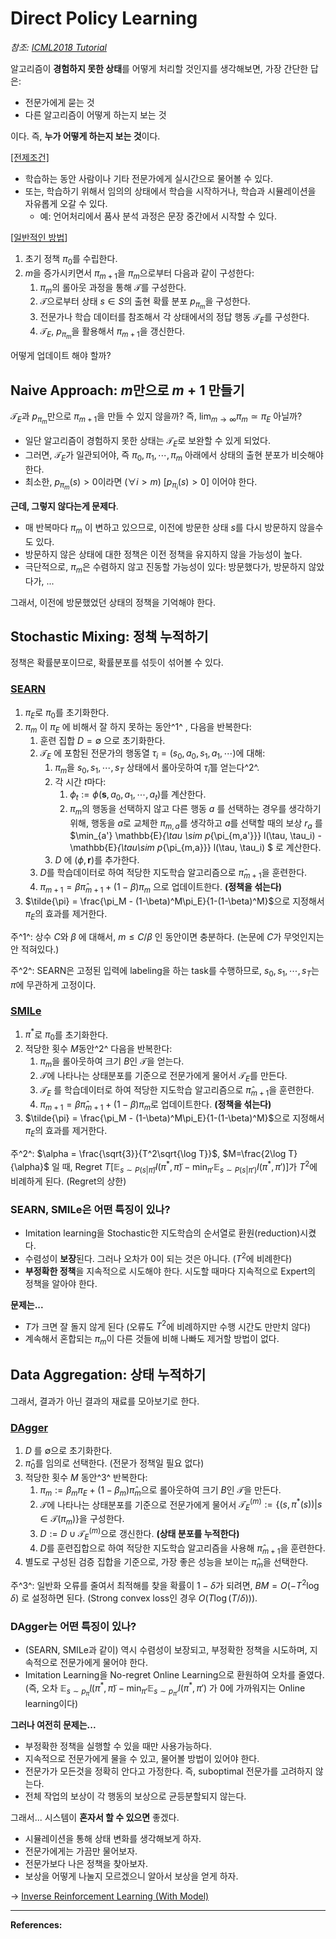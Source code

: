 # Direct Policy Learning

*참조: [ICML2018 Tutorial][]*

알고리즘이 **경험하지 못한 상태**를 어떻게 처리할 것인지를 생각해보면, 가장 간단한 답은:

- 전문가에게 묻는 것
- 다른 알고리즘이 어떻게 하는지 보는 것

이다. 즉, **누가 어떻게 하는지 보는 것**이다.



<u>[전제조건]</u> 

- 학습하는 동안 사람이나 기타 전문가에게 실시간으로 물어볼 수 있다.
- 또는, 학습하기 위해서 임의의 상태에서 학습을 시작하거나, 학습과 시뮬레이션을 자유롭게 오갈 수 있다.
  - 예: 언어처리에서 품사 분석 과정은 문장 중간에서 시작할 수 있다.



[<u>일반적인 방법</u>]

1. 초기 정책 $\pi_0$를 수립한다.
2. $m$을 증가시키면서 $\pi_{m+1}$을 $\pi_m$으로부터 다음과 같이 구성한다:
   1. $\pi_m$의 롤아웃 과정을 통해 $\mathcal{T}$를 구성한다.
   2. $\mathcal{T}$으로부터 상태 $s\in S$의 출현 확률 분포 $p_{\pi_m}$을 구성한다.
   3. 전문가나 학습 데이터를 참조해서 각 상태에서의 정답 행동 $\mathcal{T}_E$를 구성한다.
   4. $\mathcal{T}_E$, $p_{\pi_m}$을 활용해서 $\pi_{m+1}$을 갱신한다.



어떻게 업데이트 해야 할까?

## Naive Approach: $m$만으로 $m+1$ 만들기

$\mathcal{T}_E$과 $p_{\pi_m}$만으로 $\pi_{m+1}$을  만들 수 있지 않을까? 즉, $\lim_{m\to\infty} \pi_m \simeq \pi_E$ 아닐까?

- 일단 알고리즘이 경험하지 못한 상태는 $\mathcal{T}_E$로 보완할 수 있게 되었다.
- 그러면, $\mathcal{T}_E$가 일관되어야, 즉 $\pi_0, \pi_1, \cdots, \pi_m$ 아래에서 상태의 출현 분포가 비슷해야 한다.
- 최소한, $p_{\pi_m}(s) > 0$이라면 $(\forall i>m)\ [p_{\pi_i}(s)>0]$ 이어야 한다.



**근데, 그렇지 않다는게 문제다**.

- 매 반복마다 $\pi_m$ 이 변하고 있으므로, 이전에 방문한 상태 $s$를 다시 방문하지 않을수도 있다.
- 방문하지 않은 상태에 대한 정책은 이전 정책을 유지하지 않을 가능성이 높다.
- 극단적으로, $\pi_m$은 수렴하지 않고 진동할 가능성이 있다: 방문했다가, 방문하지 않았다가, ...



그래서, 이전에 방문했었던 상태의 정책을 기억해야 한다.

## Stochastic Mixing: 정책 누적하기

정책은 확률분포이므로, 확률분포를 섞듯이 섞어볼 수 있다.



### [SEARN][]

1. $\pi_E$로 $\pi_0$를 초기화한다.
2. $\pi_m$ 이 $\pi_E$ 에 비해서 잘 하지 못하는 동안^1^ , 다음을 반복한다:
   1. 훈련 집합 $D = \emptyset$ 으로 초기화한다.
   2. $\mathcal{T}_E$ 에 포함된 전문가의 행동열 $\tau_i=(s_0, a_0, s_1, a_1, \cdots)$에 대해:
      1. $\pi_m$을 $s_0, s_1, \cdots, s_T$ 상태에서 롤아웃하여 $\hat{\tau}_i$를 얻는다^2^.
      2. 각 시간 $t$마다:
         1. $\phi_t := \phi (\mathbf{s}, a_0, a_1, \cdots, a_t)$를 계산한다.
         2. $\pi_m$의 행동을 선택하지 않고 다른 행동 $a$ 를 선택하는 경우를 생각하기 위해,
            행동을 $a$로 교체한 $\pi_{m,a}$를 생각하고 $a$를 선택할 때의 보상 $r_a$ 를 $\min_{a'} \mathbb{E}_{\tau \sim p_{\pi_{m,a'}}} l(\tau, \tau_i) - \mathbb{E}_{\tau\sim p_{\pi_{m,a}}} l(\tau, \tau_i) $ 로 계산한다.
      3. $D$ 에 $(\phi, \mathbf{r})$를 추가한다.
   3. $D$를 학습데이터로 하여 적당한 지도학습 알고리즘으로 $\hat{\pi}_{m+1}$을 훈련한다.
   4. $\pi_{m+1}=\beta\hat{\pi}_{m+1}+(1-\beta)\pi_m$ 으로 업데이트한다. **(정책을 섞는다)**
3. $\tilde{\pi} = \frac{\pi_M - (1-\beta)^M\pi_E}{1-(1-\beta)^M}$으로 지정해서 $\pi_E$의 효과를 제거한다.



주^1^: 상수 $C$와 $\beta$ 에 대해서, $m\le C/\beta$ 인 동안이면 충분하다. (논문에 $C$가 무엇인지는 안 적혀있다.)

주^2^: SEARN은 고정된 입력에 labeling을 하는 task를 수행하므로, $s_0, s_1, \cdots, s_T$는 $\pi$에 무관하게 고정이다.



### [SMILe][]

1. $\pi^*$로 $\pi_0$를 초기화한다.
2. 적당한 횟수 $M$동안^2^ 다음을 반복한다:
   1. $\pi_m$을 롤아웃하여 크기 $B$인 $\mathcal{T}$을 얻는다.
   2. $\mathcal{T}$에 나타나는 상태분포를 기준으로 전문가에게 물어서 $\mathcal{T}_E$를 만든다.
   3. $\mathcal{T}_E$ 를 학습데이터로 하여 적당한 지도학습 알고리즘으로 $\hat{\pi}_{m+1}$을 훈련한다.
   4. $\pi_{m+1} = \beta \hat{\pi}_{m+1} + (1-\beta) \pi_m$로 업데이트한다. **(정책을 섞는다)**
3. $\tilde{\pi} = \frac{\pi_M - (1-\beta)^M\pi_E}{1-(1-\beta)^M}$으로 지정해서 $\pi_E$의 효과를 제거한다.



주^2^: $\alpha = \frac{\sqrt{3}}{T^2\sqrt{\log T}}$, $M=\frac{2\log T}{\alpha}$ 일 때, Regret $T[\mathbb{E}_{s\sim P(s|\tilde{\pi})}l(\pi^*, \tilde{\pi})-\min_{\pi'}\mathbb{E}_{s\sim P(s|\pi')}l(\pi^*, \pi')]$가 $T^2$에 비례하게 된다. (Regret의 상한)



### SEARN, SMILe은 어떤 특징이 있나?

- Imitation learning을 Stochastic한 지도학습의 순서열로 환원(reduction)시켰다.
- 수렴성이 **보장**된다. 그러나 오차가 0이 되는 것은 아니다. ($T^2$에 비례한다)
- **부정확한 정책**을 지속적으로 시도해야 한다. 시도할 때마다 지속적으로 Expert의 정책을 알아야 한다.



**문제는...**

* $T$가 크면 잘 돌지 않게 된다 (오류도 $T^2$에 비례하지만 수행 시간도 만만치 않다)
* 계속해서 혼합되는 $\pi_m$이 다른 것들에 비해 나빠도 제거할 방법이 없다.



## Data Aggregation: 상태 누적하기

그래서, 결과가 아닌 결과의 재료를 모아보기로 한다.



### [DAgger][]

1. $D$ 를 $\emptyset$으로 초기화한다.
2. $\hat{\pi}_0$를 임의로 선택한다. (전문가 정책일 필요 없다)
3. 적당한 횟수 $M$ 동안^3^ 반복한다:
   1. $\pi_m := \beta_m\pi_E +(1-\beta_m)\hat{\pi}_m$으로 롤아웃하여 크기 $B$인 $\mathcal{T}$을 만든다.
   2. $\mathcal{T}$에 나타나는 상태분포를 기준으로 전문가에게 물어서 $\mathcal{T}_E^{(m)} := \{(s, \pi^*(s)) | s\in\mathcal{T}(\pi_m)\}$을 구성한다.
   3. $D := D \cup \mathcal{T}_E^{(m)}$으로 갱신한다. **(상태 분포를 누적한다)**
   4. $D$를 훈련집합으로 하여 적당한 지도학습 알고리즘을 사용해 $\hat{\pi}_{m+1}$을 훈련한다.
4. 별도로 구성된 검증 집합을 기준으로, 가장 좋은 성능을 보이는 $\hat{\pi}_m$을 선택한다.



주^3^: 일반화 오류를 줄여서 최적해를 찾을 확률이 $1-\delta$가 되려면, $BM=O(-T^2\log\delta)$ 로 설정하면 된다.
(Strong convex loss인 경우 $O(T\log(T/\delta))$).



### DAgger는 어떤 특징이 있나?

- (SEARN, SMILe과 같이) 역시 수렴성이 보장되고, 부정확한 정책을 시도하며, 지속적으로 전문가에게 물어야 한다.
- Imitation Learning을 No-regret Online Learning으로 환원하여 오차를 줄였다.
  (즉, 오차 $\mathbb{E}_{s\sim p_\tilde{\pi}}l(\pi^*, \tilde{\pi})-\min_{\pi'}\mathbb{E}_{s\sim p_{\pi'}}l(\pi^*, \pi')$ 가 0에 가까워지는 Online learning이다)



**그러나 여전히 문제는...**

- 부정확한 정책을 실행할 수 있을 때만 사용가능하다.
- 지속적으로 전문가에게 물을 수 있고, 물어볼 방법이 있어야 한다.
- 전문가가 모든것을 정확히 안다고 가정한다. 즉, suboptimal 전문가를 고려하지 않는다.
- 전체 작업의 보상이 각 행동의 보상으로 균등분할되지 않는다.





그래서... 시스템이 **혼자서 할 수 있으면** 좋겠다.

- 시뮬레이션을 통해 상태 변화를 생각해보게 하자.
- 전문가에게는 가끔만 물어보자.
- 전문가보다 나은 정책을 찾아보자.
- 보상을 어떻게 나눌지 모르겠으니 알아서 보상을 얻게 하자.

→ [Inverse Reinforcement Learning (With Model)](./InverseReinforcementLearningWithModel.md)

 

-----

**References:**

[ICML2018 Tutorial]: https://sites.google.com/view/icml2018-imitation-learning/	" Imitation Learning Tutorial (Retrieved at 18.11.30) "
[SEARN]: https://link.springer.com/article/10.1007/s10994-009-5106-x "Daume et al. (2009). Search-based structured prediction. Machine Learning 75"
[SMILe]: http://proceedings.mlr.press/v9/ross10a/ross10a.pdf "Ross and Bagnell (2010). Efficient Reductions for Imitation Learning. AISTATS 2010"
[DAgger]: http://proceedings.mlr.press/v15/ross11a/ross11a.pdf "Ross et al. (2011). A Reduction of Imitation Learning and Structured Prediction to No-Regret Online Learning. AISTATS 2011"